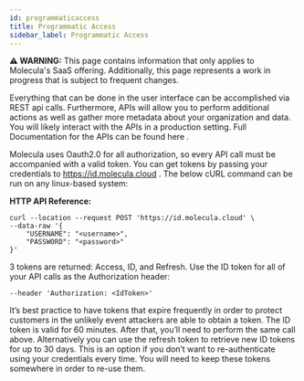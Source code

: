 ```yaml
---
id: programmaticaccess
title: Programmatic Access
sidebar_label: Programmatic Access
---
```


 **⚠ WARNING:** This page contains information that only applies to Molecula's SaaS offering. Additionally, this page represents a work in progress that is subject to frequent changes. 

Everything that can be done in the user interface can be accomplished via REST api calls. Furthermore, APIs will allow you to perform additional actions as well as gather more metadata about your organization and data. You will likely interact with the APIs in a production setting. Full Documentation for the APIs can be found here <add link to api docs>.

Molecula uses Oauth2.0 for all authorization, so every API call must be accompanied with a valid token. You can get tokens by passing your credentials to https://id.molecula.cloud . The below cURL command can be run on any linux-based system:

**HTTP API Reference:**
```shell
curl --location --request POST 'https://id.molecula.cloud' \
--data-raw '{
    "USERNAME": "<username>",
    "PASSWORD": "<password>"
}'
```

3 tokens are returned: Access, ID, and Refresh. Use the ID token for all of your API calls as the Authorization header:

`--header 'Authorization: <IdToken>'`

It’s best practice to have tokens that expire frequently in order to protect customers in the unlikely event attackers are able to obtain a token. The ID token is valid for 60 minutes. After that, you’ll need to perform the same call above. Alternatively you can use the refresh token to retrieve new ID tokens for up to 30 days. This is an option if you don’t want to re-authenticate using your credentials every time. You will need to keep these tokens somewhere in order to re-use them.